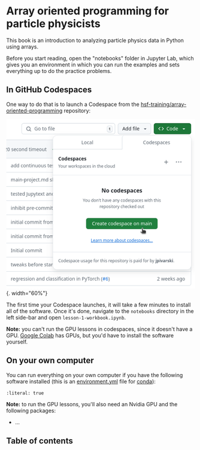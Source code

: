 # Array oriented programming for particle physicists

This book is an introduction to analyzing particle physics data in Python using arrays.

Before you start reading, open the "notebooks" folder in Jupyter Lab, which gives you an environment in which you can run the examples and sets everything up to do the practice problems.

## In GitHub Codespaces

One way to do that is to launch a Codespace from the [hsf-training/array-oriented-programming](https://github.com/hsf-training/array-oriented-programming) repository:

![](img/github-codespaces.png){. width="60%"}

The first time your Codespace launches, it will take a few minutes to install all of the software. Once it's done, navigate to the `notebooks` directory in the left side-bar and open `lesson-1-workbook.ipynb`.

**Note:** you can't run the GPU lessons in codespaces, since it doesn't have a GPU. [Google Colab](https://colab.research.google.com/) has GPUs, but you'd have to install the software yourself.

## On your own computer

You can run everything on your own computer if you have the following software installed (this is an [environment.yml](https://github.com/hsf-training/array-oriented-programming/blob/main/environment.yml) file for [conda](https://scikit-hep.org/user/installing-conda)):

```{include} ../environment.yml
:literal: true
```

**Note:** to run the GPU lessons, you'll also need an Nvidia GPU and the following packages:

* ...

## Table of contents

```{tableofcontents}
```
